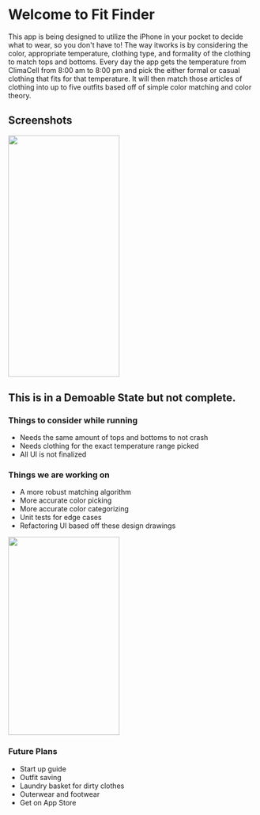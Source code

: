# Welcome to Fit Finder

This app is being designed to utilize the iPhone in your pocket to decide what to wear, so you don't have to! The way itworks is by considering the color, appropriate temperature, clothing type, and formality of the clothing to match tops and bottoms. Every day the app gets the temperature from ClimaCell from 8:00 am to 8:00 pm and pick the either formal or casual clothing that fits for that temperature. It will then match those articles of clothing into up to five outfits based off of simple color matching and color theory.

## Screenshots
<img src="https://user-images.githubusercontent.com/60236257/115128762-c0eb5300-9fa5-11eb-8729-81ab75fc5ef1.PNG" alt=" " width="225" height="487.5" />

## This is in a Demoable State but not complete.
### Things to consider while running
- Needs the same amount of tops and bottoms to not crash
- Needs clothing for the exact temperature range picked
- All UI is not finalized
### Things we are working on
- A more robust matching algorithm
- More accurate color picking
- More accurate color categorizing
- Unit tests for edge cases
- Refactoring UI based off these design drawings

<img src="https://user-images.githubusercontent.com/60236257/115128141-4a4c5680-9fa1-11eb-8709-7b6c135079a2.png" alt=" " width="225" height="400" />

### Future Plans
- Start up guide
- Outfit saving
- Laundry basket for dirty clothes
- Outerwear and footwear
- Get on App Store

